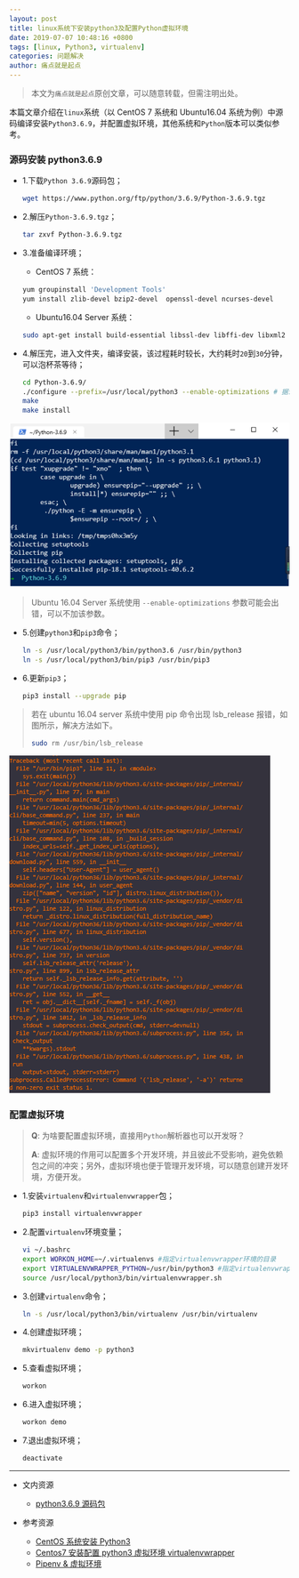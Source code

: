 ```yaml
---
layout: post
title: linux系统下安装python3及配置Python虚拟环境
date: 2019-07-07 10:48:16 +0800
tags: [linux, Python3, virtualenv]
categories: 问题解决
author: 痛点就是起点
---
```


> 本文为`痛点就是起点`原创文章，可以随意转载，但需注明出处。

本篇文章介绍在`linux`系统（以 CentOS 7 系统和 Ubuntu16.04 系统为例）中源码编译安装`Python3.6.9`，并配置虚拟环境，其他系统和`Python`版本可以类似参考。

### 源码安装 python3.6.9

* 1.下载`Python 3.6.9`源码包；
	```bash
	wget https://www.python.org/ftp/python/3.6.9/Python-3.6.9.tgz
	```

* 2.解压`Python-3.6.9.tgz`；
	```bash
	tar zxvf Python-3.6.9.tgz
	```

* 3.准备编译环境；
	* CentOS 7 系统：
	```bash
	yum groupinstall 'Development Tools'
	yum install zlib-devel bzip2-devel  openssl-devel ncurses-devel
	```

	* Ubuntu16.04 Server 系统：
    ```bash
    sudo apt-get install build-essential libssl-dev libffi-dev libxml2 libxml2-dev libxslt1-dev zlib1g-dev libcurl4-openssl-dev libsqlite3-dev 
    ```

* 4.解压完，进入文件夹，编译安装，该过程耗时较长，大约耗时`20`到`30`分钟，可以泡杯茶等待；
	```bash
	cd Python-3.6.9/
	./configure --prefix=/usr/local/python3 --enable-optimizations # 据说 --enable-optimizations 配置项用于提高 Python 安装后的性能，但是会导致安装慢
	make
	make install
	```

![CentOS 7 系统中成功安装](/images/2019/Jul/39.png)

> Ubuntu 16.04 Server 系统使用 `--enable-optimizations` 参数可能会出错，可以不加该参数。

* 5.创建`python3`和`pip3`命令；
	```bash
	ln -s /usr/local/python3/bin/python3.6 /usr/bin/python3
	ln -s /usr/local/python3/bin/pip3 /usr/bin/pip3
	```

* 6.更新`pip3`；
	```bash
	pip3 install --upgrade pip
	```

> 若在 ubuntu 16.04 server 系统中使用 pip 命令出现 lsb_release 报错，如图所示，解决方法如下。
> ```bash
> sudo rm /usr/bin/lsb_release
> ```

![lsb_release_error](/images/2019/Jul/40.png)

### 配置虚拟环境

> **Q**: 为啥要配置虚拟环境，直接用`Python`解析器也可以开发呀？
> 
> **A**: 虚拟环境的作用可以配置多个开发环境，并且彼此不受影响，避免依赖包之间的冲突；另外，虚拟环境也便于管理开发环境，可以随意创建开发环境，方便开发。

* 1.安装`virtualenv`和`virtualenvwrapper`包；
	```bash
	pip3 install virtualenvwrapper
	```

* 2.配置`virtualenv`环境变量；
	```bash
	vi ~/.bashrc
	export WORKON_HOME=~/.virtualenvs #指定virtualenvwrapper环境的目录
	export VIRTUALENVWRAPPER_PYTHON=/usr/bin/python3 #指定virtualenvwrapper通过哪个python版本来创建虚拟环境
	source /usr/local/python3/bin/virtualenvwrapper.sh
	```

* 3.创建`virtualenv`命令；
	```bash
	ln -s /usr/local/python3/bin/virtualenv /usr/bin/virtualenv
	```

* 4.创建虚拟环境；
	```bash
	mkvirtualenv demo -p python3
	```

* 5.查看虚拟环境；
	```bash
	workon
	```

* 6.进入虚拟环境；
	```bash
	workon demo
	```

* 7.退出虚拟环境；
    ```bash
    deactivate
    ```

<hr />

* 文内资源
	* [python3.6.9 源码包](https://www.python.org/ftp/python/3.6.9/Python-3.6.9.tgz)

* 参考资源
	* [CentOS 系统安装 Python3](https://mp.weixin.qq.com/s/h5eb1nVZCdY6BrsD0hnQnA)
	* [Centos7 安装配置 python3 虚拟环境 virtualenvwrapper](https://www.jianshu.com/p/562ce3c2f3b8)
	* [Pipenv & 虚拟环境](https://pythonguidecn.readthedocs.io/zh/latest/dev/virtualenvs.html)
